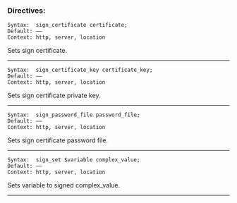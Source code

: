 ### Directives:

    Syntax:	 sign_certificate certificate;
    Default: ——
    Context: http, server, location

Sets sign certificate.<hr>

    Syntax:	 sign_certificate_key certificate_key;
    Default: ——
    Context: http, server, location

Sets sign certificate private key.<hr>

    Syntax:	 sign_password_file password_file;
    Default: ——
    Context: http, server, location

Sets sign certificate password file.<hr>

    Syntax:	 sign_set $variable complex_value;
    Default: ——
    Context: http, server, location

Sets variable to signed complex_value.<hr>
